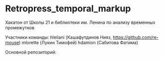 # Retropress_temporal_markup
Хакатон от Школы 21 и библиотеки им. Ленина по анализу временных промежутков

Участники команды: 
hleilani (Кашафутдинов Нияз, https://github.com/re-mouse)
mlorette (Лукин Тимофей)
hdamion (Сабитова Фатима)

Основной репозиторий: 
